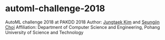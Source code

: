 # automl-challenge-2018
AutoML challenge 2018 at PAKDD 2018
Author: [Jungtaek Kim](http://mlg.postech.ac.kr/~jtkim/) and [Seungjin Choi](http://mlg.postech.ac.kr/~seungjin/)
Affiliation: Department of Computer Science and Engineering, Pohang University of Science and Technology

